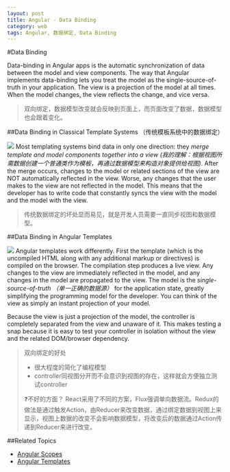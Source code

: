 ```yaml
---
layout: post
title: Angular - Data Binding
category: web
tags: Angular, 数据绑定, Data Binding
---
```


#Data Binding

Data-binding in Angular apps is the automatic synchronization of data between the model and view components. The way that Angular implements data-binding lets you treat the model as the single-source-of-truth in your application. The view is a projection of the model at all times. When the model changes, the view reflects the change, and vice versa.
> 双向绑定，数据模型改变就会反映到页面上，而页面改变了数据，数据模型也会跟着变化。

##Data Binding in Classical Template Systems （传统模板系统中的数据绑定）

![](https://docs.angularjs.org/img/One_Way_Data_Binding.png)
Most templating systems bind data in only one direction: they _merge template and model components together into a view (我的理解：根据视图所需数据创建一个普通类作为模板，再通过数据模型来构造对象提供给视图)_. After the merge occurs, changes to the model or related sections of the view are NOT automatically reflected in the view. Worse, any changes that the user makes to the view are not reflected in the model. This means that the developer has to write code that constantly syncs the view with the model and the model with the view.
> 传统数据绑定的坏处显而易见，就是开发人员需要一直同步视图和数据模型。

##Data Binding in Angular Templates

![](https://docs.angularjs.org/img/Two_Way_Data_Binding.png)
Angular templates work differently. First the template (which is the uncompiled HTML along with any additional markup or directives) is compiled on the browser. The compilation step produces a live view. Any changes to the view are immediately reflected in the model, and any changes in the model are propagated to the view. The model is the _single-source-of-truth （单一正确的数据源）_ for the application state, greatly simplifying the programming model for the developer. You can think of the view as simply an instant projection of your model.

Because the view is just a projection of the model, the controller is completely separated from the view and unaware of it. This makes testing a snap because it is easy to test your controller in isolation without the view and the related DOM/browser dependency.
> 双向绑定的好处
> 
> - 很大程度的简化了编程模型
> - controller同视图分开而不会意识到视图的存在，这样就会方便独立测试controller
> 
> ❓不好的方面？
> React采用了不同的方案，Flux强调单向数据流。Redux的做法是通过触发Action，由Reducer来改变数据，通过绑定数据到视图上来显示，视图上数据的改变不会影响数据模型，将改变后的数据通过Action传递到Reducer来进行改变。

##Related Topics

-   [Angular Scopes](https://docs.angularjs.org/guide/scope)
-   [Angular Templates](https://docs.angularjs.org/guide/templates)

